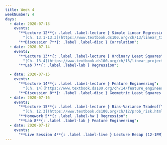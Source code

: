 ```yaml
---
title: Week 4
weekNumber: 4
days:
  - date: 2020-07-13
    events:
      "**Lecture 12**{: .label .label-lecture } Simple Linear Regression":
        "[Ch. 13.1-13.3](https://www.textbook.ds100.org/ch/13/linear_tips.html)"
      "**Discussion 7**{: .label .label-disc } Correlation":
  - date: 2020-07-14
    events:
      "**Lecture 13**{: .label .label-lecture } Ordinary Least Squares":
        "[Ch. 13.4](https://www.textbook.ds100.org/ch/13/linear_projection.html)"
      "**Lab 7**{: .label .label-lab } Regression":

  - date: 2020-07-15
    events:
      "**Lecture 14**{: .label .label-lecture } Feature Engineering":
        "[Ch. 14](https://www.textbook.ds100.org/ch/14/feature_engineering.html)"
      "**Discussion 8**{: .label .label-disc } Geometric Least Squares & One Hot Encoding":
  - date: 2020-07-16
    events:
      "**Lecture 15**{: .label .label-lecture } Bias-Variance Tradeoff":
        "[Ch. 12.3](https://www.textbook.ds100.org/ch/12/prob_risk.html), [Ch. 15.1-15.2](https://www.textbook.ds100.org/ch/15/bias_risk.html)"
      "**Homework 5**{: .label .label-hw } Regression":
      "**Lab 8**{: .label .label-lab } Feature Engineering":
  - date: 2020-07-17
    events:
      "**Live Session 4**{: .label .label-live } Lecture Recap (12-1PM)":
---
```

